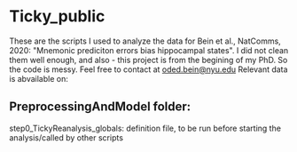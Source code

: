 # Ticky_public

These are the scripts I used to analyze the data for Bein et al., NatComms, 2020: "Mnemonic prediciton errors bias hippocampal states".
I did not clean them well enough, and also - this project is from the begining of my PhD. So the code is messy. Feel free to contact at oded.bein@nyu.edu
Relevant data is abvailable on: 

## PreprocessingAndModel folder:

step0_TickyReanalysis_globals: definition file, to be run before starting the analysis/called by other scripts

